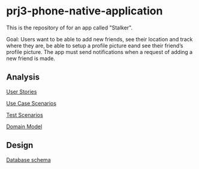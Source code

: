# prj3-phone-native-application

This is the repository of for an app called "Stalker".

Goal: Users want to be able to add new friends, see their location and track where they are, be able to setup a profile picture eand see their friend’s profile picture. The app must send notifications when a request of adding a new friend is made.  

## Analysis 

[User Stories](https://github.com/FontysVenlo/prj3-2023-ios-5/blob/main/analysis/userstories.md)

[Use Case Scenarios](https://github.com/FontysVenlo/prj3-2023-ios-5/blob/main/analysis/use_case_scenarios.md)

[Test Scenarios](https://github.com/FontysVenlo/prj3-2023-ios-5/blob/main/analysis/test_scenarios.md)

[Domain Model](https://github.com/FontysVenlo/prj3-2023-ios-5/blob/main/analysis/DomainModel/DomainModel.png)


## Design

[Database schema](https://github.com/FontysVenlo/prj3-2023-ios-5/tree/main/design)
